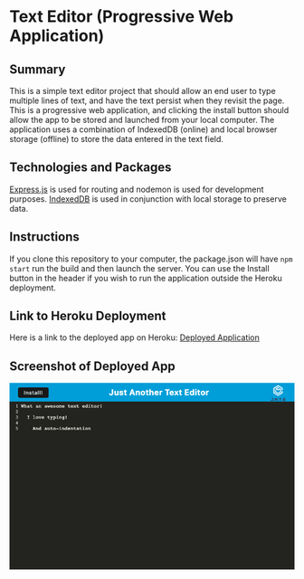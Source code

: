 # Text Editor (Progressive Web Application)

## Summary
This is a simple text editor project that should allow an end user to type multiple lines of text, and have the text persist when they revisit the page. This is a progressive web application, and clicking the install button should allow the app to be stored and launched from your local computer. The application uses a combination of IndexedDB (online) and local browser storage (offline) to store the data entered in the text field.

## Technologies and Packages
[Express.js](https://expressjs.com/) is used for routing and nodemon is used for development purposes. [IndexedDB](https://developer.mozilla.org/en-US/docs/Web/API/IndexedDB_API) is used in conjunction with local storage to preserve data.

## Instructions
If you clone this repository to your computer, the package.json will have ```npm start``` run the build and then launch the server. You can use the Install button in the header if you wish to run the application outside the Heroku deployment.

## Link to Heroku Deployment
Here is a link to the deployed app on Heroku: [Deployed Application](https://pwa-text-editor-jcd.herokuapp.com/)

## Screenshot of Deployed App
![screenshot](./screenshot.png)